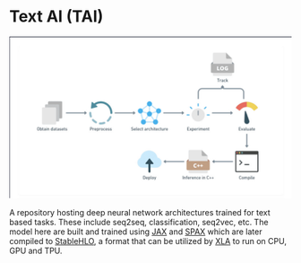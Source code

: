 # Text AI (TAI)

![pipeline](./img/pipeline.png)

A repository hosting deep neural network architectures trained for text based tasks. These include seq2seq, classification, seq2vec, etc.
The model here are built and trained using [JAX](https://github.com/google/jax) and [SPAX](https://github.com/svarunid/spax) which are later compiled to [StableHLO](https://github.com/openxla/stablehlo), a format that can be utilized by [XLA](https://www.tensorflow.org/xla) to run on CPU, GPU and TPU.
